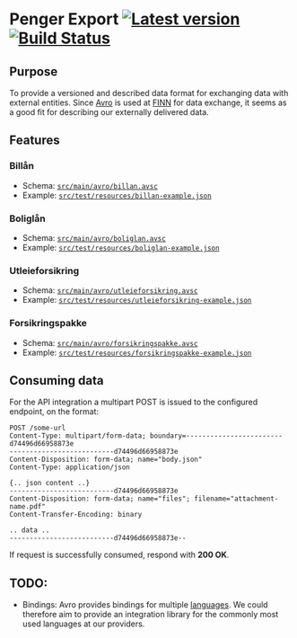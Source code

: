 # Penger Export [![Latest version](https://index.scala-lang.org/pengerno/penger-export/export/latest.svg?color=green)](https://index.scala-lang.org/pengerno/penger-export/export/) [![Build Status](https://travis-ci.org/pengerno/penger-export.svg?branch=master)](https://travis-ci.org/pengerno/penger-export)

## Purpose

To provide a versioned and described data format for exchanging data with external entities. Since [Avro](https://avro.apache.org/docs/current/) is used at [FINN](https://www.finn.no) for data exchange, it seems as a good fit for describing our externally delivered data.

## Features

### Billån

* Schema: [`src/main/avro/billan.avsc`](src/main/avro/billan.avsc)
* Example: [`src/test/resources/billan-example.json`](src/test/resources/billan-example.json)

### Boliglån

* Schema: [`src/main/avro/boliglan.avsc`](src/main/avro/boliglan.avsc)
* Example: [`src/test/resources/boliglan-example.json`](src/test/resources/boliglan-example.json)

### Utleieforsikring

* Schema: [`src/main/avro/utleieforsikring.avsc`](src/main/avro/utleieforsikring.avsc)
* Example: [`src/test/resources/utleieforsikring-example.json`](src/test/resources/utleieforsikring-example.json)

### Forsikringspakke

* Schema: [`src/main/avro/forsikringspakke.avsc`](src/main/avro/forsikringspakke.avsc)
* Example: [`src/test/resources/forsikringspakke-example.json`](src/test/resources/forsikringspakke-example.json)

## Consuming data

For the API integration a multipart POST is issued to the configured endpoint, on the format:

```
POST /some-url
Content-Type: multipart/form-data; boundary=------------------------d74496d66958873e
--------------------------d74496d66958873e
Content-Disposition: form-data; name="body.json"
Content-Type: application/json

{.. json content ..}
--------------------------d74496d66958873e
Content-Disposition: form-data; name="files"; filename="attachment-name.pdf"
Content-Transfer-Encoding: binary

.. data ..
--------------------------d74496d66958873e--
```
If request is successfully consumed, respond with **200 OK**.

## TODO:

* Bindings: Avro provides bindings for multiple [languages](https://github.com/apache/avro/tree/master/lang). We could therefore aim to provide an integration library for the commonly most used languages at our providers.
